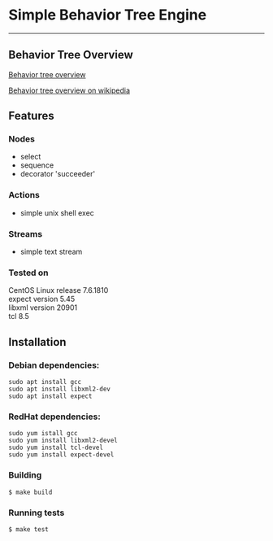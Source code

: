 
# Simple Behavior Tree Engine
-------------

## Behavior Tree Overview
[Behavior tree overview](docs/bt_overview.md)

[Behavior tree overview on wikipedia](http://en.wikipedia.org/wiki/Behavior_Trees_(Artificial_Intelligence,_Robotics_and_Control))

## Features
### Nodes
- select
- sequence
- decorator 'succeeder'

### Actions
- simple unix shell exec

### Streams
- simple text stream

### Tested on
CentOS Linux release 7.6.1810  
expect version 5.45  
libxml version 20901  
tcl 8.5 

## Installation
### Debian dependencies:
```
sudo apt install gcc
sudo apt install libxml2-dev
sudo apt install expect
```
### RedHat dependencies:
```
sudo yum istall gcc
sudo yum install libxml2-devel
sudo yum install tcl-devel
sudo yum install expect-devel
```
### Building
```
$ make build 
```
### Running tests
```
$ make test
```
